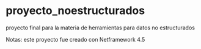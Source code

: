 # proyecto_noestructurados
proyecto final para la materia de herramientas para datos no estructurados

Notas: este proyecto fue creado con Netframework 4.5

